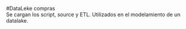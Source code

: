 #DataLeke compras  
Se cargan los script, source y ETL. Utilizados en el modelamiento de un datalake.
